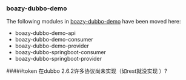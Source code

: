 ### boazy-dubbo-demo

The following modules in [boazy-dubbo-demo](https://github.com/sinoboazy/boazy-dubbo-demo) have been moved here:

* boazy-dubbo-demo-api
* boazy-dubbo-demo-consumer
* boazy-dubbo-demo-provider
* boazy-dubbo-springboot-consumer
* boazy-dubbo-springboot-provider


#####token 在dubbo 2.6.2许多协议尚未实现（如rest就没实现 ）?
